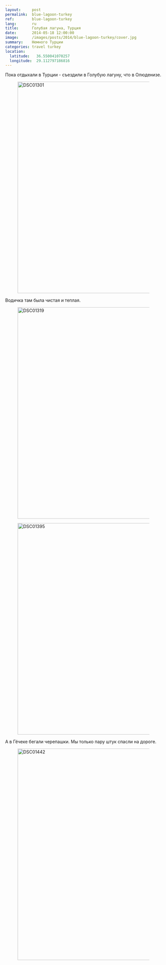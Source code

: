 ```yaml
---
layout:     post
permalink:  blue-lagoon-turkey
ref:        blue-lagoon-turkey
lang:       ru
title:      Голубая лагуна, Турция
date:       2014-05-18 12:00:00
image:      /images/posts/2014/blue-lagoon-turkey/cover.jpg
summary:    Немного Турции
categories: travel turkey
location:
  latitude:   36.550041070257
  longitude:  29.112797186816
---
```


Пока отдыхали в Турции - съездили в Голубую лагуну, что в Олюденизе.

<figure itemprop="associatedMedia" itemscope itemtype="http://schema.org/ImageObject">
  <a href="/images/posts/2014/blue-lagoon-turkey/14228254788_79c81fc79b_o.jpg" itemprop="contentUrl" data-size="4912x3264">
    <img src="/images/bg.png" data-src="/images/posts/2014/blue-lagoon-turkey/14228254788_f38327b727_b.jpg" width="1024" height="680" itemprop="thumbnail" alt="DSC01301" />
  </a>
</figure>


Водичка там была чистая и теплая.

<figure itemprop="associatedMedia" itemscope itemtype="http://schema.org/ImageObject">
  <a href="/images/posts/2014/blue-lagoon-turkey/14391734696_e88be8811d_o.jpg" itemprop="contentUrl" data-size="4912x3264">
    <img src="/images/bg.png" data-src="/images/posts/2014/blue-lagoon-turkey/14391734696_c8779c1d75_b.jpg" width="1024" height="680" itemprop="thumbnail" alt="DSC01319" />
  </a>
</figure>

<figure itemprop="associatedMedia" itemscope itemtype="http://schema.org/ImageObject">
  <a href="/images/posts/2014/blue-lagoon-turkey/14228250788_44a56f7436_o.jpg" itemprop="contentUrl" data-size="4912x3264">
    <img src="/images/bg.png" data-src="/images/posts/2014/blue-lagoon-turkey/14228250788_946436f81f_b.jpg" width="1024" height="680" itemprop="thumbnail" alt="DSC01395" />
  </a>
</figure>


А в Гёчеке бегали черепашки. Мы только пару штук спасли на дороге.

<figure itemprop="associatedMedia" itemscope itemtype="http://schema.org/ImageObject">
  <a href="/images/posts/2014/blue-lagoon-turkey/14391729136_d7f5a97255_o.jpg" itemprop="contentUrl" data-size="4912x3264">
    <img src="/images/bg.png" data-src="/images/posts/2014/blue-lagoon-turkey/14391729136_2f89a81fc1_b.jpg" width="1024" height="680" itemprop="thumbnail" alt="DSC01442" />
  </a>
</figure>

